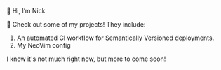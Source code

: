 👋 Hi, I’m Nick

👀 Check out some of my projects! They include:
1. An automated CI workflow for Semantically Versioned deployments.
2. My NeoVim config

I know it's not much right now, but more to come soon!

<!---
nickscip/nickscip is a ✨ special ✨ repository because its `README.md` (this file) appears on your GitHub profile.
You can click the Preview link to take a look at your changes.
--->
